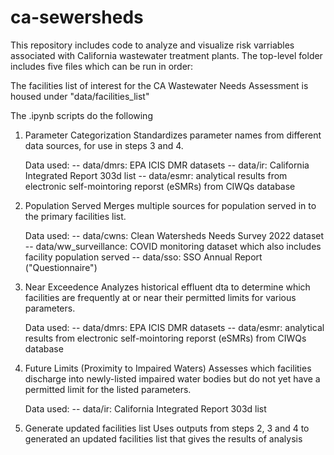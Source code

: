 # ca-sewersheds

This repository includes code to analyze and visualize risk varriables associated with California wastewater treatment plants. The top-level folder includes five files which can be run in order:

The facilities list of interest for the CA Wastewater Needs Assessment is housed under "data/facilities_list"

The .ipynb scripts do the following
1. Parameter Categorization
    Standardizes parameter names from different data sources, for use in steps 3 and 4.

    Data used:
     -- data/dmrs: EPA ICIS DMR datasets
     -- data/ir: California Integrated Report 303d list
     -- data/esmr: analytical results from electronic self-mointoring reporst (eSMRs) from CIWQs database

2. Population Served
    Merges multiple sources for population served in to the primary facilities list.

    Data used:
     -- data/cwns: Clean Watersheds Needs Survey 2022 dataset
     -- data/ww_surveillance: COVID monitoring dataset which also includes facility population served
     -- data/sso: SSO Annual Report ("Questionnaire")

3. Near Exceedence
    Analyzes historical effluent dta to determine which facilities are frequently at or near their permitted limits for various parameters.

    Data used:
     -- data/dmrs: EPA ICIS DMR datasets
     -- data/esmr: analytical results from electronic self-mointoring reporst (eSMRs) from CIWQs database

4. Future Limits (Proximity to Impaired Waters)
    Assesses which facilities discharge into newly-listed impaired water bodies but do not yet have a permitted limit for the listed parameters.

    Data used:
     -- data/ir: California Integrated Report 303d list

5. Generate updated facilities list
    Uses outputs from steps 2, 3 and 4 to generated an updated facilities list that gives the results of analysis
